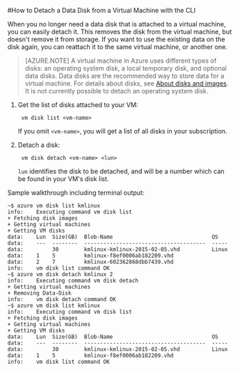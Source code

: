﻿<properties writer="kathydav" editor="tysonn" manager="timlt" />



#How to Detach a Data Disk from a Virtual Machine with the CLI

When you no longer need a data disk that is attached to a virtual machine, you can easily detach it. This removes the disk from the virtual machine, but doesn't remove it from storage. If you want to use the existing data on the disk again, you can reattach it to the same virtual machine, or another one.

> [AZURE.NOTE] A virtual machine in Azure uses different types of disks: an operating system disk, a local temporary disk, and optional data disks. Data disks are the recommended way to store data for a virtual machine. For details about disks, see [About disks and images](http://go.microsoft.com/fwlink/p/?LinkId=263439). It is not currently possible to detach an operating system disk.


1. Get the list of disks attached to your VM:

        vm disk list <vm-name>

    If you omit `<vm-name>`, you will get a list of all disks in your subscription.


2. Detach a disk:

        vm disk detach <vm-name> <lun>

    `lun` identifies the disk to be detached, and will be a number which can be found in your VM's disk list.

Sample walkthrough including terminal output:

    ~$ azure vm disk list kmlinux
    info:    Executing command vm disk list
    + Fetching disk images
    + Getting virtual machines
    + Getting VM disks
    data:    Lun  Size(GB)  Blob-Name                               OS
    data:    ---  --------  --------------------------------------  -----
    data:         30        kmlinux-kmlinux-2015-02-05.vhd          Linux
    data:    1    5         kmlinux-f8ef0006ab182209.vhd
    data:    2    7         kmlinux-602362868dbb7439.vhd
    info:    vm disk list command OK
    ~$ azure vm disk detach kmlinux 2
    info:    Executing command vm disk detach
    + Getting virtual machines
    + Removing Data-Disk
    info:    vm disk detach command OK
    ~$ azure vm disk list kmlinux
    info:    Executing command vm disk list
    + Fetching disk images
    + Getting virtual machines
    + Getting VM disks
    data:    Lun  Size(GB)  Blob-Name                               OS
    data:    ---  --------  --------------------------------------  -----
    data:         30        kmlinux-kmlinux-2015-02-05.vhd          Linux
    data:    1    5         kmlinux-f8ef0006ab182209.vhd
    info:    vm disk list command OK
